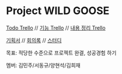 Project WILD GOOSE
======================

[Todo Trello](https://trello.com/b/bkqgfow6/)
 // 
[기능 Trello](https://trello.com/b/u1FFBJRE/)
 // 
[내용 정리 Trello](https://trello.com/b/gpoy7DIX/)

[기획서](https://github.com/NHNNEXT/2014-01-HUDI-WILDGOOSE/wiki/%EA%B8%B0%ED%9A%8D%EC%84%9C)
//
[회의록](https://github.com/NHNNEXT/2014-01-HUDI-WILDGOOSE/wiki/회의록)
//
[스터디](https://github.com/NHNNEXT/2014-01-HUDI-WILDGOOSE/wiki/스터디)

목표: 적당한 수준으로 프로젝트 완결, 성공경험 하기

멤버: 김민주/서동규/양현석/김희재

